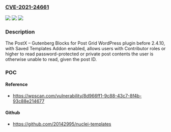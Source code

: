 ### [CVE-2021-24661](https://cve.mitre.org/cgi-bin/cvename.cgi?name=CVE-2021-24661)
![](https://img.shields.io/static/v1?label=Product&message=PostX%20%E2%80%93%20Gutenberg%20Blocks%20for%20Post%20Grid&color=blue)
![](https://img.shields.io/static/v1?label=Version&message=2.4.10%3C%202.4.10%20&color=brighgreen)
![](https://img.shields.io/static/v1?label=Vulnerability&message=CWE-200%20Information%20Exposure&color=brighgreen)

### Description

The PostX – Gutenberg Blocks for Post Grid WordPress plugin before 2.4.10, with Saved Templates Addon enabled, allows users with Contributor roles or higher to read password-protected or private post contents the user is otherwise unable to read, given the post ID.

### POC

#### Reference
- https://wpscan.com/vulnerability/8d966ff1-9c88-43c7-8f4b-93c88e214677

#### Github
- https://github.com/20142995/nuclei-templates

